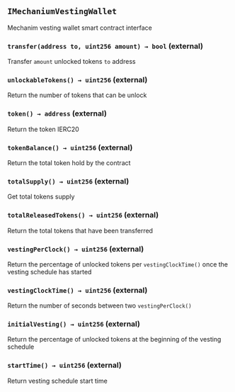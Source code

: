 ## `IMechaniumVestingWallet`



Mechanim vesting wallet smart contract interface



### `transfer(address to, uint256 amount) → bool` (external)

Transfer `amount` unlocked tokens `to` address



### `unlockableTokens() → uint256` (external)



Return the number of tokens that can be unlock

### `token() → address` (external)



Return the token IERC20

### `tokenBalance() → uint256` (external)



Return the total token hold by the contract

### `totalSupply() → uint256` (external)



Get total tokens supply

### `totalReleasedTokens() → uint256` (external)



Return the total tokens that have been transferred

### `vestingPerClock() → uint256` (external)



Return the percentage of unlocked tokens per `vestingClockTime()` once the vesting schedule has started

### `vestingClockTime() → uint256` (external)



Return the number of seconds between two `vestingPerClock()`

### `initialVesting() → uint256` (external)



Return the percentage of unlocked tokens at the beginning of the vesting schedule

### `startTime() → uint256` (external)



Return vesting schedule start time




